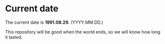 # Current date

The current date is **1991.08.29.** (YYYY.MM.DD.)

This repository will be good when the world ends, so we will know how long it lasted.